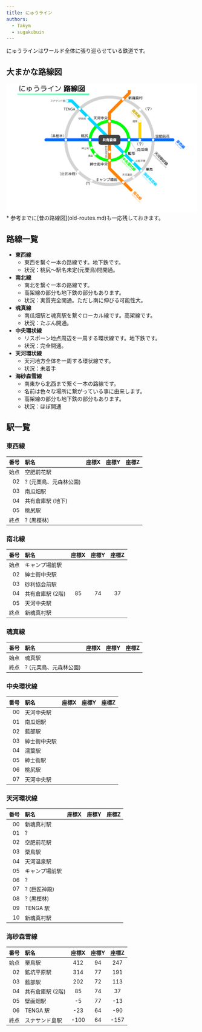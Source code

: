 ```yaml
---
title: にゅうライン
authors:
  - Takym
  - sugakubuin
---
```

にゅうラインはワールド全体に張り巡らせている鉄道です。

## 大まかな路線図
<img src="2019-09-18-route-map.png" alt="大まかな路線図" title="2019/09/18 の路線図" width="512" />
* 参考までに[昔の路線図](old-routes.md)も一応残しておきます。

## 路線一覧
* **東西線**
	* 東西を繋ぐ一本の路線です。地下鉄です。
	* 状況：桃尻～駅名未定(元栗鳥)間開通。
* **南北線**
	* 南北を繋ぐ一本の路線です。
	* 高架線の部分も地下鉄の部分もあります。
	* 状況：実質完全開通。ただし南に伸びる可能性大。
* **魂真線**
	* 南瓜畑駅と魂真駅を繋ぐローカル線です。高架線です。
	* 状況：たぶん開通。
* **中央環状線**
	* リスポーン地点周辺を一周する環状線です。地下鉄です。
	* 状況：完全開通。
* **天河環状線**
	* 天河地方全体を一周する環状線です。
	* 状況：未着手
* **海砂森雪線**
	* 南東から北西まで繋ぐ一本の路線です。
	* 名前は色々な場所に繋がっている事に由来します。
	* 高架線の部分も地下鉄の部分もあります。
	* 状況：ほぼ開通

## 駅一覧
### 東西線

|番号|駅名                  |座標X|座標Y|座標Z|
|---:|:---------------------|:---:|:---:|:---:|
|始点|空肥前花駅            |     |     |     |
|  02|? (元栗鳥、元森林公園)|     |     |     |
|  03|南瓜畑駅              |     |     |     |
|  04|共有倉庫駅 (地下)     |     |     |     |
|  05|桃尻駅                |     |     |     |
|終点|? (黒樫林)            |     |     |     |


### 南北線

|番号|駅名            |座標X|座標Y|座標Z|
|---:|:---------------|:---:|:---:|:---:|
|始点|キャンプ場前駅  |     |     |     |
|  02|紳士街中央駅    |     |     |     |
|  03|砂利協会前駅    |     |     |     |
|  04|共有倉庫駅 (2階)|85   |74   |37   |
|  05|天河中央駅      |     |     |     |
|終点|新魂真村駅      |     |     |     |

### 魂真線

|番号|駅名                  |座標X|座標Y|座標Z|
|---:|:---------------------|:---:|:---:|:---:|
|始点|魂真駅                |     |     |     |
|終点|? (元栗鳥、元森林公園)|     |     |     |


### 中央環状線

|番号|駅名        |座標X|座標Y|座標Z|
|---:|:-----------|:---:|:---:|:---:|
|  00|天河中央駅  |     |     |     |
|  01|南瓜畑駅    |     |     |     |
|  02|藍部駅      |     |     |     |
|  03|紳士街中央駅|     |     |     |
|  04|濡葉駅      |     |     |     |
|  05|紳士街駅    |     |     |     |
|  06|桃尻駅      |     |     |     |
|  07|天河中央駅  |     |     |     |


### 天河環状線

|番号|駅名          |座標X|座標Y|座標Z|
|---:|:-------------|:---:|:---:|:---:|
|  00|新魂真村駅    |     |     |     |
|  01|?             |     |     |     |
|  02|空肥前花駅    |     |     |     |
|  03|栗鳥駅        |     |     |     |
|  04|天河温泉駅    |     |     |     |
|  05|キャンプ場前駅|     |     |     |
|  06|?             |     |     |     |
|  07|? (巨匠神殿)  |     |     |     |
|  08|? (黒樫林)    |     |     |     |
|  09|TENGA 駅      |     |     |     |
|  10|新魂真村駅    |     |     |     |


### 海砂森雪線

|番号|駅名            |座標X|座標Y|座標Z|
|---:|:---------------|:---:|:---:|:---:|
|始点|栗鳥駅          |412  |94   |247  |
|  02|鉱坑平原駅      |314  |77   |191  |
|  03|藍部駅          |202  |72   |113  |
|  04|共有倉庫駅 (2階)|85   |74   |37   |
|  05|壁画畑駅        |-5   |77   |-13  |
|  06|TENGA 駅        |-23  |64   |-90  |
|終点|スナサンド島駅  |-100 |64   |-157 |

